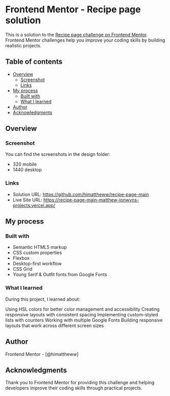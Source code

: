 # Frontend Mentor - Recipe page solution

This is a solution to the [Recipe page challenge on Frontend Mentor](https://www.frontendmentor.io/challenges/recipe-page-KiTsR8QQKm). Frontend Mentor challenges help you improve your coding skills by building realistic projects. 

## Table of contents

- [Overview](#overview)
  - [Screenshot](#screenshot)
  - [Links](#links)
- [My process](#my-process)
  - [Built with](#built-with)
  - [What I learned](#what-i-learned)
- [Author](#author)
- [Acknowledgments](#acknowledgments)

## Overview

### Screenshot

You can find the screenshots in the design folder:
- 320 mobile
- 1440 desktop


### Links

- Solution URL: https://github.com/himattheww/recipe-page-main
- Live Site URL: https://recipe-page-main-matthew-ionwyns-projects.vercel.app/

## My process

### Built with

- Semantic HTML5 markup
- CSS custom properties
- Flexbox
- Desktop-first workflow
- CSS Grid
- Young Serif & Outfit fonts from Google Fonts

### What I learned

During this project, I learned about:

Using HSL colors for better color management and accessibility
Creating responsive layouts with consistent spacing
Implementing custom-styled lists with counters
Working with multiple Google Fonts
Building responsive layouts that work across different screen sizes

## Author
Frontend Mentor - [@himattheww]

## Acknowledgments
Thank you to Frontend Mentor for providing this challenge and helping developers improve their coding skills through practical projects.